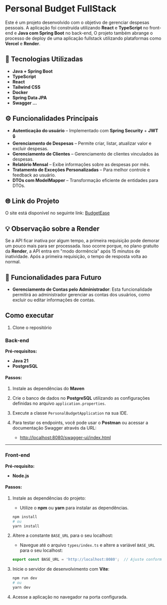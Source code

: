 # Personal Budget FullStack

Este é um projeto desenvolvido com o objetivo de gerenciar despesas pessoais. A aplicação foi construída utilizando **React** e **TypeScript** no front-end e **Java com Spring Boot** no back-end, O projeto também abrange o processo de deploy de uma aplicação fullstack utilizando plataformas como **Vercel** e **Render**.

## 🚀 Tecnologias Utilizadas

- **Java + Spring Boot**
- **TypeScript**
- **React**
- **Tailwind CSS**
- **Docker**
- **Spring Data JPA**
- **Swagger ...**

## ⚙️ Funcionalidades Principais

- **Autenticação do usuário** – Implementado com **Spring Security** + **JWT** 🔒
- **Gerenciamento de Despesas** – Permite criar, listar, atualizar valor e excluir despesas.
- **Gerenciamento de Clientes** – Gerenciamento de clientes vinculados às despesas.
- **Relatório Mensal** – Exibe informações sobre as despesas por mês.
- **Tratamento de Exceções Personalizadas** – Para melhor controle e feedback ao usuário.
- **DTOs com ModelMapper** – Transformação eficiente de entidades para DTOs.

## 🌐 Link do Projeto

O site está disponível no seguinte link: [BudgetEase](https://lr0cha-personal-budget.vercel.app/)

## 💡 Observação sobre a Render

Se a API ficar inativa por algum tempo, a primeira requisição pode demorar um pouco mais para ser processada. Isso ocorre porque, no plano gratuito da **Render**, a API entra em "modo dormência" após 15 minutos de inatividade. Após a primeira requisição, o tempo de resposta volta ao normal.

## 🚧 Funcionalidades para Futuro

- **Gerenciamento de Contas pelo Administrador**: Esta funcionalidade permitirá ao administrador gerenciar as contas dos usuários, como excluir ou editar informações de contas.


## Como executar

1. Clone o repositório

### **Back-end**
**Pré-requisitos:** 
- **Java 21**
- **PostgreSQL**

#### Passos:

1. Instale as dependências do **Maven**

2. Crie o banco de dados no **PostgreSQL** utilizando as configurações definidas no arquivo `application.properties`.

3. Execute a classe `PersonalBudgetApplication` na sua IDE.

4. Para testar os endpoints, você pode usar o **Postman** ou acessar a documentação Swagger através da URL:
   - [http://localhost:8080/swagger-ui/index.html](http://localhost:8080/swagger-ui/index.html)

---

### **Front-end**
**Pré-requisito:** 
- **Node.js**

#### Passos:

1. Instale as dependências do projeto:
   - Utilize o **npm** ou **yarn** para instalar as dependências.
   ```bash
   npm install
   # ou
   yarn install
   ```

3. Altere a constante `BASE_URL` para o seu localhost:
   - Navegue até o arquivo `types/index.ts` e altere a variável `BASE_URL` para o seu localhost:
   ```typescript
   export const BASE_URL = 'http://localhost:8080';  // Ajuste conforme necessário
   ```

4. Inicie o servidor de desenvolvimento com **Vite**:
   ```bash
   npm run dev
   # ou
   yarn dev
   ```

5. Acesse a aplicação no navegador na porta configurada.
